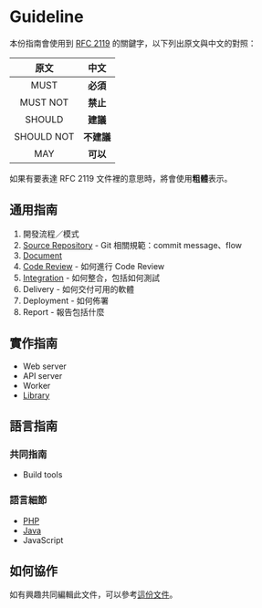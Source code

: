 # Guideline

本份指南會使用到 [RFC 2119][] 的關鍵字，以下列出原文與中文的對照：

| 原文 | 中文 |
|:--------:|:------:|
| MUST | **必須** |
| MUST NOT | **禁止** |
| SHOULD | **建議** |
| SHOULD NOT | **不建議** |
| MAY | **可以** |

如果有要表達 RFC 2119 文件裡的意思時，將會使用**粗體**表示。

## 通用指南

1. 開發流程／模式
2. [Source Repository](/source-repository/introdution.md) - Git 相關規範：commit message、flow
3. [Document](/document.md)
4. [Code Review](/code-review.md) - 如何進行 Code Review
5. [Integration](/integration/introdution.md) - 如何整合，包括如何測試
6. Delivery - 如何交付可用的軟體
7. Deployment - 如何佈署
8. Report - 報告包括什麼

## 實作指南

* Web server
* API server
* Worker
* [Library](/library.md)

## 語言指南

### 共同指南

* Build tools

### 語言細節

* [PHP](/language/php/introdution.md)
* [Java](/language/java/introdution.md)
* JavaScript

## 如何協作

如有興趣共同編輯此文件，可以參考[這份文件](/CONTRIBUTING.md)。

[RFC 2119]: http://www.ietf.org/rfc/rfc2119.txt
